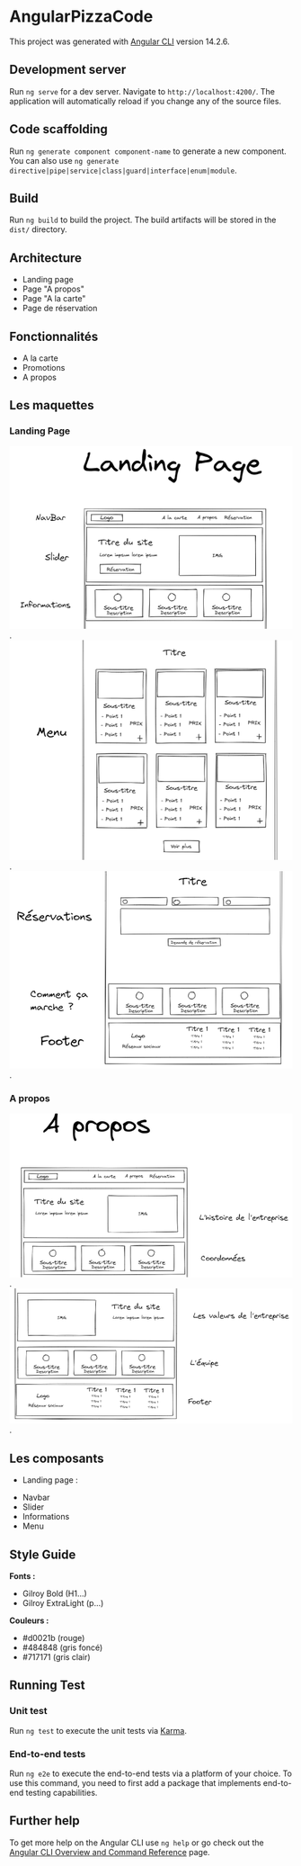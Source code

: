 # AngularPizzaCode

This project was generated with [Angular CLI](https://github.com/angular/angular-cli) version 14.2.6.

## Development server

Run `ng serve` for a dev server. Navigate to `http://localhost:4200/`. The application will automatically reload if you change any of the source files.

## Code scaffolding

Run `ng generate component component-name` to generate a new component. You can also use `ng generate directive|pipe|service|class|guard|interface|enum|module`.

## Build

Run `ng build` to build the project. The build artifacts will be stored in the `dist/` directory.


## Architecture

- Landing page
- Page "A propos"
- Page "A la carte"
- Page de réservation
## Fonctionnalités

- A la carte
- Promotions
- A propos

## Les maquettes

### Landing Page

![1](/src/assets/maquettes/landing-page/1.PNG "1").
![2](/src/assets/maquettes/landing-page/2.PNG "2").
![3](/src/assets/maquettes/landing-page/3.PNG "3").

### A propos

![1](/src/assets/maquettes/a-propos/1.PNG "1").
![2](/src/assets/maquettes/a-propos/2.PNG "2").


## Les composants 

- Landing page :
* Navbar
* Slider
* Informations
* Menu






## Style Guide

**Fonts :** 
- Gilroy Bold (H1...)
- Gilroy ExtraLight (p...)

**Couleurs :**
- #d0021b (rouge)
- #484848 (gris foncé)
- #717171 (gris clair)

## Running Test

### Unit test 
Run `ng test` to execute the unit tests via [Karma](https://karma-runner.github.io).

### End-to-end tests

Run `ng e2e` to execute the end-to-end tests via a platform of your choice. To use this command, you need to first add a package that implements end-to-end testing capabilities.

## Further help

To get more help on the Angular CLI use `ng help` or go check out the [Angular CLI Overview and Command Reference](https://angular.io/cli) page.

